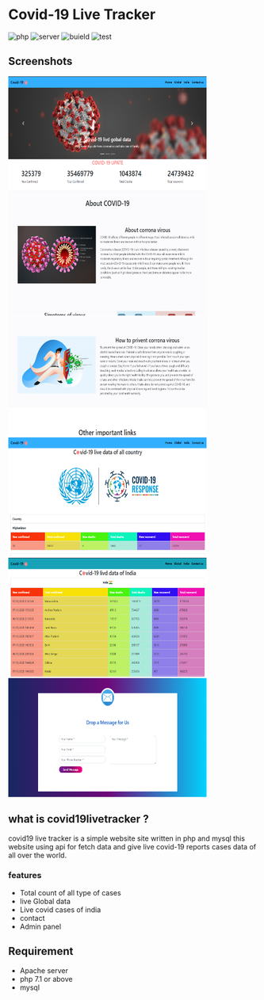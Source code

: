 # Covid-19 Live Tracker

![php](https://img.shields.io/badge/php-%3E%3D%207.1-brightgreen) ![server](https://img.shields.io/badge/Apache-xampp-blue) ![buield](https://img.shields.io/badge/build-passing-brightgreen) ![test](https://img.shields.io/badge/tests-passed-red)

## Screenshots

<p float="left">
	<img src="screenshots\Screenshot.png" height="240" width="400" />
	<img src="screenshots\Screenshot2.png" height="240" width="400" />
	<img src="screenshots\Screenshot3.png" height="240" width="400" />
	<img src="screenshots\Screenshot4.png" height="240" width="400" />
	<img src="screenshots\Screenshot5.png" height="240" width="400" />
	<img src="screenshots\Screenshot6.png" height="240" width="400" />
</p>

## what is covid19livetracker ?

covid19 live tracker is a simple website site written in php and mysql this website using api for fetch data and give live covid-19 reports cases data of all over the world.

### features

- Total count of all type of cases
- live Global data
- Live covid cases of india
- contact
- Admin panel

## Requirement

- Apache server
- php 7.1 or above
- mysql
